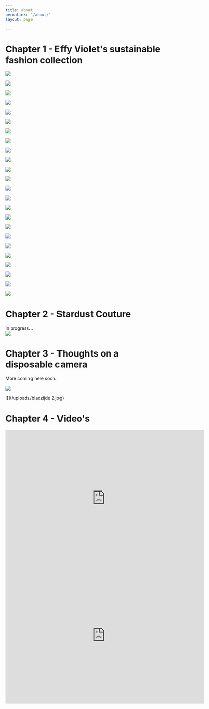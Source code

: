 ```yaml
---
title: about
permalink: "/about/"
layout: page

---
```

# Chapter 1 - Effy Violet's sustainable fashion collection

![](/uploads/00.jpg)

![](/uploads/01.jpg)

![](/uploads/02.jpg)

![](/uploads/03.jpg)

![](/uploads/04.jpg)

![](/uploads/05.jpg)

![](/uploads/06.jpg)

![](/uploads/07.jpg)

![](/uploads/08.jpg)

![](/uploads/09.jpg)

![](/uploads/10.jpg)

![](/uploads/11.jpg)

![](/uploads/12.jpg)

![](/uploads/13.jpg)

![](/uploads/14.jpg)

![](/uploads/15.jpg)

![](/uploads/16.jpg)

![](/uploads/17.jpg)

![](/uploads/18.jpg)

![](/uploads/19.jpg)

![](/uploads/20.jpg)

![](/uploads/21.jpg)

![](/uploads/22.jpg)

![](/uploads/23.jpg)

# Chapter 2 - Stardust Couture

In progress...  
![](/uploads/Stardust_Couture_cover-1.jpg)

# Chapter 3 - Thoughts on a disposable camera

More coming here soon..

![](/uploads/fotoboekje.jpg)

![](/uploads/bladzijde 2.jpg)

# Chapter 4 - Video's

<iframe src="https://genero.com/watch-video/40037/embed/" width="625" height="430" frameborder="0" allowfullscreen><p>Your browser does not support iframes.</p></iframe>

<iframe src="https://genero.com/watch-video/39811/embed/" width="625" height="430" frameborder="0" allowfullscreen><p>Your browser does not support iframes.</p></iframe>